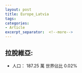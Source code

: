 ```yaml
---
layout: post
title: Europe_Latvia
tags: 
categories:
- Article
excerpt_separator:  <!--more-->
---
```

## 拉脫維亞:
- 人口： 187.25 萬 世界佔比 0.02%